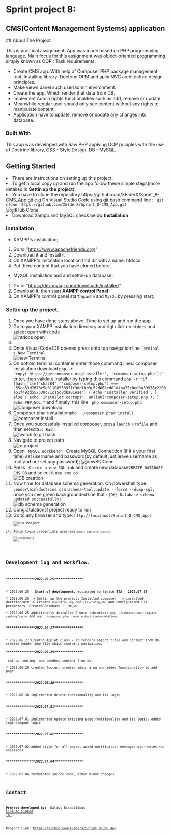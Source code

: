 # Sprint project 8:
<h2>CMS(Content Management Systems) application</h2>
## About The Project

This is practical assignment. App was made based on PHP programming language. Main focus for this assignment was object-oriented programming simply known as OOP :
Task requirements:
* Create CMS app. With help of Composer PHP package management tool. Installing library: Doctrine ORM,and aplly MVC architecture design principles. 
* Make views panel such user/admin environment.  
* Create the app. Which render that data from DB.
* Implement Admin rights functionalities such as add, remove or update.
* Meanwhile regular user should only see content without any rights to manipulate content.
* Application have to update, remove or update any changes into database.


### Built With

This app was developed with Raw PHP applying OOP priciples with the use of Doctrine library, CSS - Style Design. DB - MySQL.

## Getting Started

<li>There are instructions on setting up this project.</li>
<li>To get a local copy up and run the app follow these simple steps(more detailed in <b>Settin up the project</b>):</li>
<li>You have to clone the repository https://github.com/XElderX/Sprint_8-CMS_App.git e.g On Visual Studio Code using git bash command line : <code> git clone https://github.com/XElderX/Sprint_8-CMS_App.git </code> </li>
<img src="https://user-images.githubusercontent.com/99712528/177182283-f283b0d9-e3eb-4a50-8f06-d4dc0ac17d56.png" alt="gitHub Clone">
<li>Download Xampp and MySQL check below <b>Installation</b></li>


### Installation

* XAMPP's instaliation;

1. Go to "https://www.apachefriends.org/"
2. Download it and install it
3. On XAMPP's instalation location find dir with a name: htdocs
4. Put there content that you have cloned before.

* MySQL instaliation and and settin-up database;

1. Go to "https://dev.mysql.com/downloads/installer/"
2. Download it, then start <b> XAMPP control Panel</b>
3. On XAMPP's control panel start <code>Apache</code> and <code>MySQL</code> by pressing start;


### Settin up the project.
<ol>
<li>Once you have done steps above. Time to set up and run the app</li>
<li>Go to your XAMPP instaliation directory and rigt click on <code>htdocs</code> and select open with code </li>
<img src="https://user-images.githubusercontent.com/99712528/177182285-77024ec8-2eeb-43a8-8c52-d849f5d652fa.png" alt="htdocs open">
<li></li>
<li>Once Visual Code IDE opened press onto top navigation line <code>Terminal  -> New Terminal </code> </li>
<img src="https://user-images.githubusercontent.com/99712528/177182287-08ae1aa3-36eb-4adb-820f-e6390a10a65e.png" alt="new Terminal">
<li>On bottom terminal container enter those command lines: composer instaliation download <code>php -r "copy('https://getcomposer.org/installer', 'composer-setup.php');"</code> enter, then validate installer by typing this command <code>php -r "if (hash_file('sha384', 'composer-setup.php') === '55ce33d7678c5a611085589f1f3ddf8b3c52d662cd01d4ba75c0ee0459970c2200a51f492d557530c71c15d8dba01eae') { echo 'Installer verified'; } else { echo 'Installer corrupt'; unlink('composer-setup.php'); } echo PHP_EOL;"</code> and finnaly, this line <code> php composer-setup.php</code></li>
<img src="https://user-images.githubusercontent.com/99712528/177182300-e917e13a-08d3-4e3e-9a22-540692d16d0b.png" alt="Composer download">

<li>Composer phar instaliation<code>php ../composer.phar install</code> </li>
<img src="https://user-images.githubusercontent.com/99712528/177182302-98219a4e-8472-4b63-90e9-a8d2c7357529.png" alt="composer install">

<li>Once you successfuly installed composer, press <code>launch Profile</code> and then select<code>Git Bash</code> </li>
<img src="https://user-images.githubusercontent.com/99712528/177182289-8a97bdf4-d30f-4d30-98ba-22d79a169f05.png" alt="switch to git bash">

<li>Navigate to project path </li>
<img src="https://user-images.githubusercontent.com/99712528/177182291-e926787d-6290-4ed5-a764-eaf3699903c1.png" alt="to project">

<li>Open <code> MySQL Workbench </code> Create MySQL Connection (if it's your first time) set username and password(by default just leave username as root and not set any password); <img src="https://user-images.githubusercontent.com/99712528/174490079-1d58c653-ad9d-4e5a-88f7-2f24aff64697.png" alt="newSQlConn">   </li>
<li>Press <code> Create a new SQL tab</code> and create new database<code>CREATE DATABASE CMS_DB</code> and select it <code>use cms db</code></li>
<img src="https://user-images.githubusercontent.com/99712528/177182292-d244068f-be14-4abf-8f99-f47eae814259.png" alt="DB creation">

<li>Now time for database schema generation. On  powershell type: <code>vendor\bin\doctrine orm:schema-tool:update --force --dump-sql.</code> once you see green backgrounded line that :  <code>[OK] Database schema updated successfully!</code> </li>
<img src="https://user-images.githubusercontent.com/99712528/177182295-ba1fd227-2f11-43cf-ab99-20a3878aca7f.png" alt="db schema generation">

<li>Congratulations!  project ready to run</li>
<li>Go to any browser and type: <code>http://localhost/Sprint_8-CMS_App/<code></li>
<img src="https://user-images.githubusercontent.com/99712528/177182297-44adf668-2440-46db-9ef7-e4dc5ef2beee.png" alt="Run Project">

<li>Admin login credentials username:<code>Admin<code> password:<code>iamaadmin</code></li>
<img src="https://user-images.githubusercontent.com/99712528/177182298-d7862f4f-7a9c-4a9c-8bf8-771e78d0e376.png" alt="credentials">
</ol>



## Development log and workflow.
<h5>***************2022.06.25***************</h5>
* 2022.06.25 - <b>Start of development.</b> estimated to finish <b>ETA - 2022.07.04 </b><br>
* 2022.06.25 -> Settin up the project: Installed composer  -> installed doctrine/orm -> Created <code>bootstrap.php</code> and <code>cli-config.php</code> and configurated its perameters. Created Database : <code> CMS_DB</code><br>
* 2022.06.25 additionally installed 2 more libraries: <code>php ../composer.phar require symfony/cache</code> and <code>php ../composer.phar require doctrine/annotations</code><br> 
<h5>***************2022.06.27***************</h5>
* 2022.06.27 Created AppTab class - it renders object title and content from db.. created header.php file which contains navigation,
<h5>***************2022.06.29***************</h5> sat up routing  and renders content from db. <br>
* 2022.06.29 created footer, created admin area and added functionality to add page  <br>
<h5>***************2022.06.30***************</h5>
* 2022.06.30 implemented delete functionality and its logic  <br>
<h5>***************2022.07.01***************</h5>
* 2022.07.01 implemented update existing page functionality and its logic, added login/logout logic   <br>
<h5>***************2022.07.02***************</h5>
* 2022.07.02 added style for all pages, added notification messages with notes and exeptions<br>
<h5>***************2022.07.04***************</h5>
* 2022.07.04 formatated source code, other minor changes<br>







## Contact

<span><strong>Project developed by: </strong> Dalius Kriaučiūnas <a href="https://www.linkedin.com/in/dalius-kriauciunas/">Link to Linked In </a></span>

Project Link: https://github.com/XElderX/Sprint_8-CMS_App
